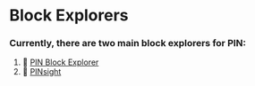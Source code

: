 # Block Explorers

### Currently, there are two main block explorers for PIN:

1. 🔗 [PIN Block Explorer ](http://network.flo.cash/)
2. 🔗 [PINsight](https://livenet.flocha.in/)







